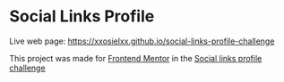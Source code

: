 # Social Links Profile

Live web page:
https://xxosielxx.github.io/social-links-profile-challenge

This project was made for [Frontend Mentor](https://www.frontendmentor.io/) in the [Social links profile challenge](https://www.frontendmentor.io/challenges/social-links-profile-UG32l9m6dQ)
